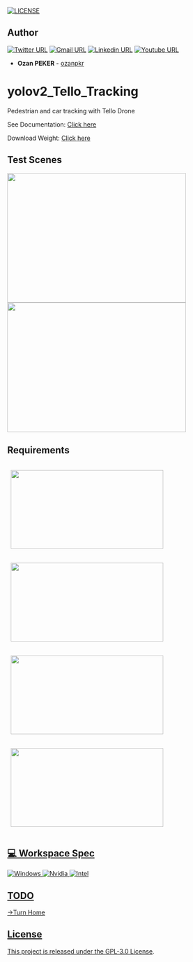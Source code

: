 
[![LICENSE](https://img.shields.io/github/license/ozanpkr/yolov2_Tello_Tracking.svg)](https://github.com/ozanpkr/yolov2_Tello_Tracking/blob/master/LICENSE)

## Author
[![Twitter URL](https://img.shields.io/badge/Twitter-1DA1F2?style=for-the-badge&logo=twitter&logoColor=white)](https://twitter.com/_ozanpeker)
[![Gmail URL](https://img.shields.io/badge/Gmail-D14836?style=for-the-badge&logo=gmail&logoColor=white)](mailto:ozanpeker.deeplearning@gmail.com)
[![Linkedin URL](https://img.shields.io/badge/LinkedIn-0077B5?style=for-the-badge&logo=linkedin&logoColor=white)](https://www.linkedin.com/in/ozanpeker/)
[![Youtube URL](https://img.shields.io/badge/YouTube-FF0000?style=for-the-badge&logo=youtube&logoColor=white)](https://www.youtube.com/channel/UCmoNUi5LTcCoVOh0sm-gcFg)

* **Ozan PEKER** - [ozanpkr](https://github.com/ozanpkr)

# yolov2_Tello_Tracking
Pedestrian and car tracking with Tello Drone

See Documentation: [Click here](https://drive.google.com/file/d/1ymq3SwvU7xbSvsjVbb7T9ysxd1FiqgGq/view?usp=sharing)<br/>

Download Weight: [Click here](https://drive.google.com/file/d/1UwZFnBkflLRVQI8zRqOhvlorXU1u5fnk/view?usp=sharing)

## Test Scenes 
<img src="https://media2.giphy.com/media/3r0sdj11fSiKXH5ilD/giphy.gif" width="410" height="296"> <img src="https://media1.giphy.com/media/YK090BavBpTc9oV3SK/giphy.gif" width="410" height="296">


## Requirements
<a href="https://github.com/pjreddie/darknet">
  <img align="center" style="margin:1rem 0.5rem" src="https://github-readme-stats.vercel.app/api/pin/?username=pjreddie&repo=darknet&title_color=ffffff&text_color=c9cacc&icon_color=4AB197&bg_color=1A2B34" width="350" height="180"/><a href="https://github.com/tensorflow/tensorflow">
  <img align="center" style="margin:1rem 0.5rem" src="https://github-readme-stats.vercel.app/api/pin/?username=tensorflow&repo=tensorflow&title_color=ffffff&text_color=c9cacc&icon_color=4AB197&bg_color=1A2B34" width="350" height="180"/>
<a href="https://github.com/thtrieu/darkflow">
  <img align="center" style="margin:1rem 0.5rem" src="https://github-readme-stats.vercel.app/api/pin/?username=thtrieu&repo=darkflow&title_color=ffffff&text_color=c9cacc&icon_color=4AB197&bg_color=1A2B34" width="350" height="180"/><a href="https://github.com/damiafuentes/DJITelloPy">
  <img align="center" style="margin:1rem 0.5rem" src="https://github-readme-stats.vercel.app/api/pin/?username=damiafuentes&repo=DJITelloPy&title_color=ffffff&text_color=c9cacc&icon_color=4AB197&bg_color=1A2B34" width="350" height="180" /><br/>

## 💻 Workspace Spec
![Windows](https://img.shields.io/badge/Windows-0078D6?style=for-the-badge&logo=windows&logoColor=white)
![Nvidia](https://img.shields.io/badge/NVIDIA-GTX1650-76B900?style=for-the-badge&logo=nvidia&logoColor=white)
![Intel](https://img.shields.io/badge/Intel-Core_i5_9th-0071C5?style=for-the-badge&logo=intel&logoColor=white)


## TODO
→Turn Home 

## License

This project is released under the [GPL-3.0 License](LICENSE).

